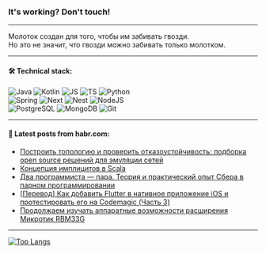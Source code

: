 ### It's working? Don't touch!

---
Молоток создан для того, чтобы им забивать гвозди. <br>
Но это не значит, что гвозди можно забивать только молотком.

---

#### 🛠️ Technical stack:

![Java](https://img.shields.io/badge/Java-informational?logo=Oracle&style=flat&logoColor=white&color=FF4500)
![Kotlin](https://img.shields.io/badge/Kotlin-informational?logo=Kotlin&style=flat&logoColor=white&color=774D97)
![JS](https://img.shields.io/badge/JS-informational?logo=javaScript&style=flat&logoColor=black&color=F7Df1E)
![TS](https://img.shields.io/badge/TypeScript-informational?logo=typeScript&style=flat&logoColor=black&color=017acc)
![Python](https://img.shields.io/badge/Python-informational?logo=Python&style=flat&logoColor=black&color=ffdd54) <br>
![Spring](https://img.shields.io/badge/SpringBoot-informational?logo=SpringBoot&style=flat&logoColor=white&color=6DB33F) 
![Next](https://img.shields.io/badge/Next.js-informational?logo=Next.js&style=flat&logoColor=white&color=3671a1)
![Nest](https://img.shields.io/badge/NestJS-informational?logo=NestJS&style=flat&logoColor=white&color=E0234E)
![NodeJS](https://img.shields.io/badge/NodeJS-informational?logo=node.js&style=flat&logoColor=white&color=70A760) <br>
![PostgreSQL](https://img.shields.io/badge/PostgreSQL-informational?logo=PostgreSQL&style=flat&logoColor=white&color=DAA520)
![MongoDB](https://img.shields.io/badge/MongoDB-informational?logo=MongoDB&style=flat&logoColor=white&color=870000)
![Git](https://img.shields.io/badge/Git-informational?logo=git&style=flat&logoColor=white&color=f74e28)

___

#### 💬 Latest posts from habr.com:

<!-- BLOG-POST-LIST:START -->
- [Построить топологию и проверить отказоустойчивость: подборка open source решений для эмуляции сетей](https://habr.com/ru/companies/vasexperts/articles/776912/?utm_source=habrahabr&utm_medium=rss&utm_campaign=776912)
- [Концепция имплицитов в Scala](https://habr.com/ru/companies/otus/articles/776932/?utm_source=habrahabr&utm_medium=rss&utm_campaign=776932)
- [Два программиста — пара. Теория и практический опыт Сбера в парном программировании](https://habr.com/ru/companies/sberbank/articles/776996/?utm_source=habrahabr&utm_medium=rss&utm_campaign=776996)
- [[Перевод] Как добавить Flutter в нативное приложение iOS и протестировать его на Codemagic &lpar;Часть 3&rpar;](https://habr.com/ru/articles/776990/?utm_source=habrahabr&utm_medium=rss&utm_campaign=776990)
- [Продолжаем изучать аппаратные возможности расширения Микротик RBM33G](https://habr.com/ru/articles/776908/?utm_source=habrahabr&utm_medium=rss&utm_campaign=776908)
<!-- BLOG-POST-LIST:END -->

---
[![Top Langs](https://github-readme-stats-git-master-advtsetting-gmailcom.vercel.app/api/top-langs/?username=zloylis&langs_count=10&hide_title=false&title_color=e6edf3&size_weight=0.5&count_weight=0.5&layout=compact&hide_border=true&theme=dracula)](https://github.com/zloylis)

<!-- ![GitHub stats](https://github-readme-stats-git-master-advtsetting-gmailcom.vercel.app/api?username=zloylis&show_icons=true&hide_border=true&theme=dracula&hide_title=true&include_all_commits=true&count_private=true&hide=contribs&hide_rank=true) -->

